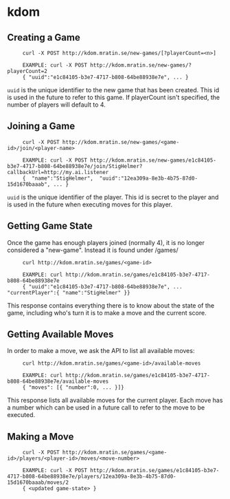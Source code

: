 # kdom

## Creating a Game
         curl -X POST http://kdom.mratin.se/new-games/[?playerCount=<n>]
         
         EXAMPLE: curl -X POST http://kdom.mratin.se/new-games/?playerCount=2
         { "uuid":"e1c84105-b3e7-4717-b808-64be88938e7e", ... }

```uuid``` is the unique identifier to the new game that has been created. This id is used in the future to refer to this game.
If playerCount isn't specified, the number of players will default to 4.

## Joining a Game
         curl -X POST http://kdom.mratin.se/new-games/<game-id>/join/<player-name>
         
         EXAMPLE: curl -X POST http://kdom.mratin.se/new-games/e1c84105-b3e7-4717-b808-64be88938e7e/join/StigHelmer?callbackUrl=http://my.ai.listener
         {  "name":"StigHelmer",  "uuid":"12ea309a-8e3b-4b75-87d0-15d1670baaab", ... }

```uuid``` is the unique identifier of the player. This id is secret to the player and is used in the future when executing moves for this player.

## Getting Game State
Once the game has enough players joined (normally 4), it is no longer considered a "new-game". Instead it is found under /games/

         curl http://kdom.mratin.se/games/<game-id>
         
         EXAMPLE: curl http://kdom.mratin.se/games/e1c84105-b3e7-4717-b808-64be88938e7e
         { "uuid":"e1c84105-b3e7-4717-b808-64be88938e7e", ... "currentPlayer":{ "name":"StigHelmer" }}

This response contains everything there is to know about the state of the game, including who's turn it is to make a move and the current score.

## Getting Available Moves

In order to make a move, we ask the API to list all available moves:
         
         curl http://kdom.mratin.se/games/<game-id>/available-moves
         
         EXAMPLE: curl http://kdom.mratin.se/games/e1c84105-b3e7-4717-b808-64be88938e7e/available-moves
         { "moves": [{ "number":0, ... }]}

This response lists all available moves for the current player. Each move has a number which can be used in a future call to refer to the move to be executed.

## Making a Move

         curl -X POST http://kdom.mratin.se/games/<game-id>/players/<player-id>/moves/<move-number>
         
         EXAMPLE: curl -X POST http://kdom.mratin.se/games/e1c84105-b3e7-4717-b808-64be88938e7e/players/12ea309a-8e3b-4b75-87d0-15d1670baaab/moves/2
         { <updated game-state> }
